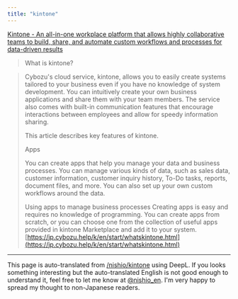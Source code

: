 ```yaml
---
title: "kintone"
---
```


[Kintone - An all-in-one workplace platform that allows highly collaborative teams to build, share, and automate custom workflows and processes for data-driven results](https://www.kintone.com/en-us/)

> What is kintone?

>  Cybozu's cloud service, kintone, allows you to easily create systems tailored to your business even if you have no knowledge of system development. You can intuitively create your own business applications and share them with your team members. The service also comes with built-in communication features that encourage interactions between employees and allow for speedy information sharing.
>
>  This article describes key features of kintone.
>
>  Apps
>
>  You can create apps that help you manage your data and business processes. You can manage various kinds of data, such as sales data, customer information, customer inquiry history, To-Do tasks, reports, document files, and more. You can also set up your own custom workflows around the data.
>
>  Using apps to manage business processes
>  Creating apps is easy and requires no knowledge of programming.
>  You can create apps from scratch, or you can choose one from the collection of useful apps provided in kintone Marketplace and add it to your system.
[https://jp.cybozu.help/k/en/start/whatskintone.html](https://jp.cybozu.help/k/en/start/whatskintone.html)


---
This page is auto-translated from [/nishio/kintone](https://scrapbox.io/nishio/kintone) using DeepL. If you looks something interesting but the auto-translated English is not good enough to understand it, feel free to let me know at [@nishio_en](https://twitter.com/nishio_en). I'm very happy to spread my thought to non-Japanese readers.